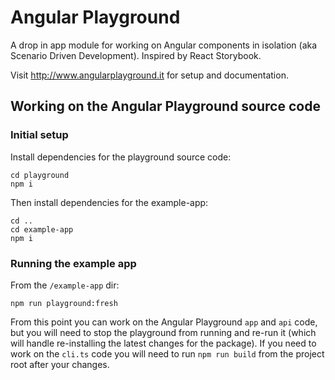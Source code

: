 # Angular Playground

A drop in app module for working on Angular components in isolation (aka Scenario Driven Development). 
Inspired by React Storybook.

Visit <http://www.angularplayground.it> for setup and documentation.


## Working on the Angular Playground source code
### Initial setup
Install dependencies for the playground source code:
```
cd playground
npm i
```
Then install dependencies for the example-app:
```
cd ..
cd example-app
npm i
```
### Running the example app
From the `/example-app` dir:
```
npm run playground:fresh
```
From this point you can work on the Angular Playground `app` and `api` code,
but you will need to stop the playground from running and re-run it (which will
handle re-installing the latest changes for the package).
If you need to work on the `cli.ts` code you will need to 
run `npm run build` from the project root after your changes.
